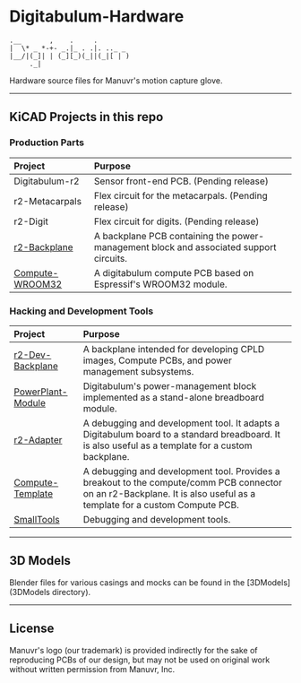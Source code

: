 # Digitabulum-Hardware


    .__       ,    .     .
    |  \* _ *-+- _.|_ . .|. .._ _
    |__/|(_]| | (_][_)(_||(_|[ | )
         ._|                      


Hardware source files for Manuvr's motion capture glove.

------------------------

## KiCAD Projects in this repo

### Production Parts

Project | Purpose
:-----|:------
Digitabulum-r2 | Sensor front-end PCB. (Pending release)
r2-Metacarpals | Flex circuit for the metacarpals. (Pending release)
r2-Digit | Flex circuit for digits. (Pending release)
[r2-Backplane](r2-Backplane) | A backplane PCB containing the power-management block and associated support circuits.
[Compute-WROOM32](Compute-WROOM32) | A digitabulum compute PCB based on Espressif's WROOM32 module.



### Hacking and Development Tools

Project | Purpose
:-----|:------
[r2-Dev-Backplane](r2-Dev-Backplane) | A backplane intended for developing CPLD images, Compute PCBs, and power management subsystems.
[PowerPlant-Module](PowerPlant-Module) | Digitabulum's power-management block implemented as a stand-alone breadboard module.
[r2-Adapter](r2-Adapter) | A debugging and development tool. It adapts a Digitabulum board to a standard breadboard. It is also useful as a template for a custom backplane.
[Compute-Template](Compute-Template) | A debugging and development tool. Provides a breakout to the compute/comm PCB connector on an r2-Backplane. It is also useful as a template for a custom Compute PCB.
[SmallTools](SmallTools) | Debugging and development tools.


------------------------

## 3D Models

Blender files for various casings and mocks can be found in the [3DModels](3DModels directory).


------------------------

## License

Manuvr's logo (our trademark) is provided indirectly for the sake of reproducing PCBs of our design, but may not be used on original work without written permission from Manuvr, Inc.
